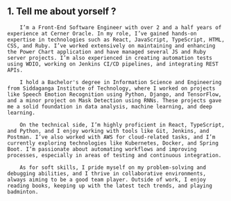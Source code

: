 
## 1. Tell me about yorself ?
   
        I’m a Front-End Software Engineer with over 2 and a half years of experience at Cerner Oracle. In my role, I’ve gained hands-on expertise in technologies such as React, JavaScript, TypeScript, HTML, CSS, and Ruby. I’ve worked extensively on maintaining and enhancing the Power Chart application and have managed several JS and Ruby server projects. I’m also experienced in creating automation tests using WDIO, working on Jenkins CI/CD pipelines, and integrating REST APIs.

        I hold a Bachelor's degree in Information Science and Engineering from Siddaganga Institute of Technology, where I worked on projects like Speech Emotion Recognition using Python, Django, and TensorFlow, and a minor project on Mask Detection using RNNs. These projects gave me a solid foundation in data analysis, machine learning, and deep learning.

        On the technical side, I’m highly proficient in React, TypeScript, and Python, and I enjoy working with tools like Git, Jenkins, and Postman. I’ve also worked with AWS for cloud-related tasks, and I’m currently exploring technologies like Kubernetes, Docker, and Spring Boot. I’m passionate about automating workflows and improving processes, especially in areas of testing and continuous integration.

        As for soft skills, I pride myself on my problem-solving and debugging abilities, and I thrive in collaborative environments, always aiming to be a good team player. Outside of work, I enjoy reading books, keeping up with the latest tech trends, and playing badminton.

